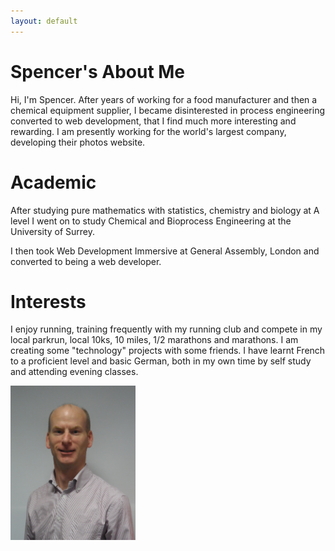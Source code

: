 ```yaml
---
layout: default
---
```


<div class="well">
    <h1>Spencer's About Me</h1>
    <p>Hi, I'm Spencer.  After years of working for a food manufacturer and then a chemical equipment supplier, I became disinterested in process engineering converted to web development, that I find much more interesting and rewarding.  I am presently working for the world's largest company, developing their photos website.</p>
    <h1>Academic</h1>
    <p>After studying pure mathematics with statistics, chemistry and biology at A level I went on to study Chemical and Bioprocess Engineering at the  University of Surrey.</p>
    <p>I then took Web Development Immersive at General Assembly, London and converted to being a web developer.</p>
    <h1>Interests</h1>
    <p>I enjoy running, training frequently with my running club and compete in my local parkrun, local 10ks, 10 miles, 1/2 marathons and marathons.  I am creating some "technology" projects with some friends.  I have learnt French to a proficient level and basic German, both in my own time by self study and attending evening classes.</p>
    <img src='/assets/Image.jpg' width='200px'>
</div>
